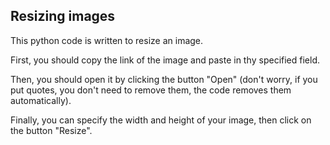 ## Resizing images 
This python code is written to resize an image.

First, you should copy the link of the image and paste in thу specified field.

Then, you should open it by clicking the button "Open" (don't worry, if you put quotes, you don't need to remove them, the code removes them automatically).

Finally, you can specify the width and height of your image, then click on the button "Resize".
